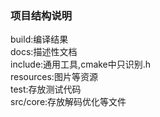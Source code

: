 ### 项目结构说明
build:编译结果  
docs:描述性文档  
include:通用工具,cmake中只识别.h  
resources:图片等资源  
test:存放测试代码  
src/core:存放解码优化等文件  
